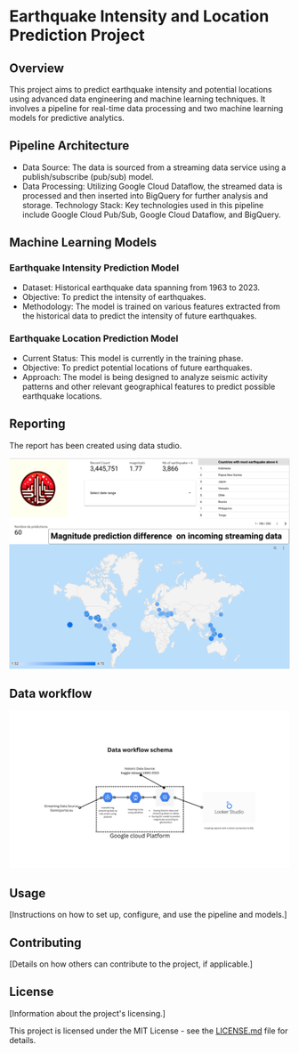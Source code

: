 # Earthquake Intensity and Location Prediction Project

## Overview
This project aims to predict earthquake intensity and potential locations using advanced data engineering and machine learning techniques. It involves a pipeline for real-time data processing and two machine learning models for predictive analytics.

## Pipeline Architecture
- Data Source: The data is sourced from a streaming data service using a publish/subscribe (pub/sub) model.
- Data Processing: Utilizing Google Cloud Dataflow, the streamed data is processed and then inserted into BigQuery for further analysis and storage.
Technology Stack: Key technologies used in this pipeline include Google Cloud Pub/Sub, Google Cloud Dataflow, and BigQuery.

## Machine Learning Models
### Earthquake Intensity Prediction Model
- Dataset: Historical earthquake data spanning from 1963 to 2023.
- Objective: To predict the intensity of earthquakes.
- Methodology: The model is trained on various features extracted from the historical data to predict the intensity of future earthquakes.
### Earthquake Location Prediction Model
- Current Status: This model is currently in the training phase.
- Objective: To predict potential locations of future earthquakes.
- Approach: The model is being designed to analyze seismic activity patterns and other relevant geographical features to predict possible earthquake locations.

## Reporting

The report has been created using data studio.

![Report](report.png "An Example Image")


## Data workflow

![Workflow schema](workflow.png "Workflow schema")


## Usage
[Instructions on how to set up, configure, and use the pipeline and models.]

## Contributing
[Details on how others can contribute to the project, if applicable.]

## License
[Information about the project's licensing.]

This project is licensed under the MIT License - see the [LICENSE.md](LICENSE.md) file for details.